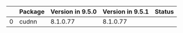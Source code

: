 <!-- markdown-link-check-disable -->

|    | Package   | Version in 9.5.0   | Version in 9.5.1   | Status   |
|---:|:----------|:-------------------|:-------------------|:---------|
|  0 | cudnn     | 8.1.0.77           | 8.1.0.77           |          |